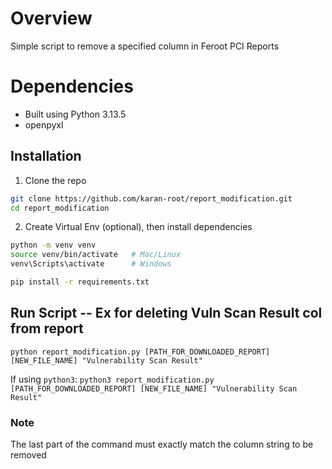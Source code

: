 # Overview

Simple script to remove a specified column in Feroot PCI Reports

# Dependencies
- Built using Python 3.13.5
- openpyxl

## Installation

1. Clone the repo
```bash
git clone https://github.com/karan-root/report_modification.git
cd report_modification
```

2. Create Virtual Env (optional), then install dependencies
```bash
python -m venv venv
source venv/bin/activate   # Mac/Linux
venv\Scripts\activate      # Windows

pip install -r requirements.txt
```

## Run Script -- Ex for deleting Vuln Scan Result col from report
`python report_modification.py [PATH_FOR_DOWNLOADED_REPORT] [NEW_FILE_NAME] "Vulnerability Scan Result"`

If using `python3`:
`python3 report_modification.py [PATH_FOR_DOWNLOADED_REPORT] [NEW_FILE_NAME] "Vulnerability Scan Result"`

### Note
The last part of the command must exactly match the column string to be removed
